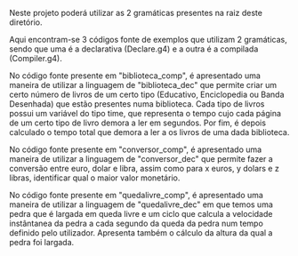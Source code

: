 Neste projeto poderá utilizar as 2 gramáticas presentes na raiz deste diretório.

Aqui encontram-se 3 códigos fonte de exemplos que utilizam 2 gramáticas, sendo que uma é a declarativa (Declare.g4) e a outra é a compilada (Compiler.g4).

No código fonte presente em "biblioteca_comp", é apresentado uma maneira de utilizar a linguagem de "biblioteca_dec" que permite criar um certo número de livros de um certo tipo (Educativo, Enciclopedia ou Banda Desenhada) que estão presentes numa biblioteca. Cada tipo de livros possui um variável do tipo time, que representa o tempo cujo cada página de um certo tipo de livro demora a ler em segundos. Por fim, é depois calculado o tempo total que demora a ler a os livros de uma dada biblioteca.



No código fonte presente em "conversor_comp", é apresentado uma maneira de utilizar a linguagem de "conversor_dec" que permite fazer a conversão entre euro, dolar e libra, assim como para x euros, y dolars e z libras, identificar qual o maior valor monetário.



No código fonte presente em "quedalivre_comp", é apresentado uma maneira de utilizar a linguagem de "quedalivre_dec" em que temos uma pedra que é largada em queda livre e um ciclo que calcula a velocidade instântanea da pedra a cada segundo da queda da pedra num tempo definido pelo utilizador. Apresenta também o cálculo da altura da qual a pedra foi largada.

